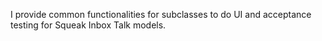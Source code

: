 I provide common functionalities for subclasses to do UI and acceptance testing for Squeak Inbox Talk models.